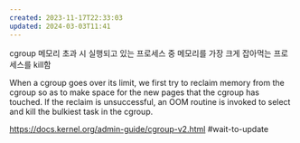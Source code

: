 ```yaml
---
created: 2023-11-17T22:33:03
updated: 2024-03-03T11:41
---
```

cgroup 메모리 초과 시 실행되고 있는 프로세스 중 메모리를 가장 크게 잡아먹는 프로세스를 kill함

When a cgroup goes over its limit, we first try to reclaim memory from the cgroup so as to make space for the new pages that the cgroup has touched. If the reclaim is unsuccessful, an OOM routine is invoked to select and kill the bulkiest task in the cgroup.

https://docs.kernel.org/admin-guide/cgroup-v2.html
#wait-to-update 